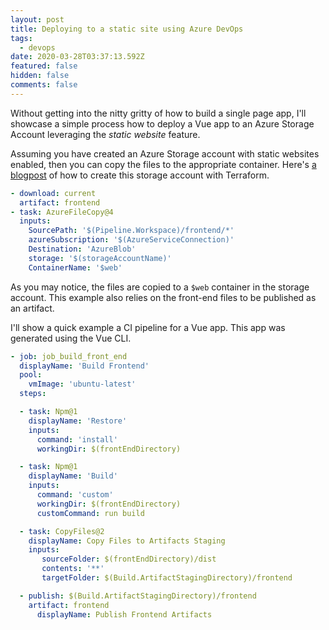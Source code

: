 ```yaml
---
layout: post
title: Deploying to a static site using Azure DevOps
tags:
  - devops
date: 2020-03-28T03:37:13.592Z
featured: false
hidden: false
comments: false
---
```

Without getting into the nitty gritty of how to build a single page app, I'll showcase a simple process how to deploy a Vue app to an Azure Storage Account leveraging the *static website* feature. 

<!--more-->

Assuming you have created an Azure Storage account with static websites enabled, then you can copy the files to the appropriate container. Here's [a blogpost](https://gaunacode.com/creating-an-azure-storage-account-for-static-site-hosting-using-terraform) of how to create this storage account with Terraform.

```yaml
- download: current
  artifact: frontend
- task: AzureFileCopy@4
  inputs:
    SourcePath: '$(Pipeline.Workspace)/frontend/*'
    azureSubscription: '$(AzureServiceConnection)'
    Destination: 'AzureBlob'
    storage: '$(storageAccountName)'
    ContainerName: '$web'
```

As you may notice, the files are copied to a `$web` container in the storage account. This example also relies on the front-end files to be published as an artifact. 

I'll show a quick example a CI pipeline for a Vue app. This app was generated using the Vue CLI.

```yaml
- job: job_build_front_end
  displayName: 'Build Frontend'
  pool: 
    vmImage: 'ubuntu-latest'
  steps: 

  - task: Npm@1
    displayName: 'Restore'
    inputs:
      command: 'install'
      workingDir: $(frontEndDirectory)

  - task: Npm@1
    displayName: 'Build'
    inputs:
      command: 'custom'
      workingDir: $(frontEndDirectory)
      customCommand: run build

  - task: CopyFiles@2
    displayName: Copy Files to Artifacts Staging
    inputs:
       sourceFolder: $(frontEndDirectory)/dist
       contents: '**' 
       targetFolder: $(Build.ArtifactStagingDirectory)/frontend

  - publish: $(Build.ArtifactStagingDirectory)/frontend
    artifact: frontend
      displayName: Publish Frontend Artifacts
```
